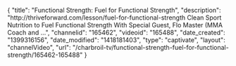 {
    "title": "Functional Strength: Fuel for Functional Strength",
    "description": "http:\/\/thriveforward.com\/lesson\/fuel-for-functional-strength Clean Sport Nutrition to Fuel Functional Strength With Special Guest, Flo Master (MMA Coach and ...",
    "channelid": "165462",
    "videoid": "165488",
    "date_created": "1399316156",
    "date_modified": "1418181403",
    "type": "captivate",
    "layout": "channelVideo",
    "url": "\/charbroil-tv\/functional-strength-fuel-for-functional-strength\/165462-165488"
}